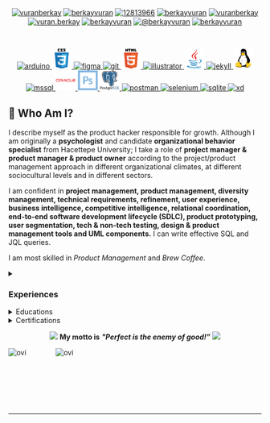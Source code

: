 <p align="Middle">
<a href="https://twitter.com/vuranberkay" target="blank"><img align="center" src="https://raw.githubusercontent.com/rahuldkjain/github-profile-readme-generator/master/src/images/icons/Social/twitter.svg" alt="vuranberkay" height="30" width="40" /></a>
<a href="https://linkedin.com/in/berkayvuran" target="blank"><img align="center" src="https://raw.githubusercontent.com/rahuldkjain/github-profile-readme-generator/master/src/images/icons/Social/linked-in-alt.svg" alt="berkayvuran" height="30" width="40" /></a>
<a href="https://stackoverflow.com/users/12813966" target="blank"><img align="center" src="https://raw.githubusercontent.com/rahuldkjain/github-profile-readme-generator/master/src/images/icons/Social/stack-overflow.svg" alt="12813966" height="30" width="40" /></a>
<a href="https://kaggle.com/berkayvuran" target="blank"><img align="center" src="https://raw.githubusercontent.com/rahuldkjain/github-profile-readme-generator/master/src/images/icons/Social/kaggle.svg" alt="berkayvuran" height="30" width="40" /></a>
<a href="https://fb.com/vuranberkay" target="blank"><img align="center" src="https://raw.githubusercontent.com/rahuldkjain/github-profile-readme-generator/master/src/images/icons/Social/facebook.svg" alt="vuranberkay" height="30" width="40" /></a>
<a href="https://instagram.com/vuran.berkay" target="blank"><img align="center" src="https://raw.githubusercontent.com/rahuldkjain/github-profile-readme-generator/master/src/images/icons/Social/instagram.svg" alt="vuran.berkay" height="30" width="40" /></a>
<a href="https://www.behance.net/berkayvuran" target="blank"><img align="center" src="https://raw.githubusercontent.com/rahuldkjain/github-profile-readme-generator/master/src/images/icons/Social/behance.svg" alt="berkayvuran" height="30" width="40" /></a>
<a href="https://medium.com/@berkayvuran" target="blank"><img align="center" src="https://raw.githubusercontent.com/rahuldkjain/github-profile-readme-generator/master/src/images/icons/Social/medium.svg" alt="@berkayvuran" height="30" width="40" /></a>
<a href="https://www.hackerrank.com/berkayvuran" target="blank"><img align="center" src="https://raw.githubusercontent.com/rahuldkjain/github-profile-readme-generator/master/src/images/icons/Social/hackerrank.svg" alt="berkayvuran" height="30" width="40" /></a>
</p>
<br>
<p align="Middle"> <a href="https://www.arduino.cc/" target="_blank" rel="noreferrer"> <img src="https://cdn.worldvectorlogo.com/logos/arduino-1.svg" alt="arduino" width="40" height="40"/> </a> <a href="https://www.w3schools.com/css/" target="_blank" rel="noreferrer"> <img src="https://raw.githubusercontent.com/devicons/devicon/master/icons/css3/css3-original-wordmark.svg" alt="css3" width="40" height="40"/> </a> <a href="https://www.figma.com/" target="_blank" rel="noreferrer"> <img src="https://www.vectorlogo.zone/logos/figma/figma-icon.svg" alt="figma" width="40" height="40"/> </a> <a href="https://git-scm.com/" target="_blank" rel="noreferrer"> <img src="https://www.vectorlogo.zone/logos/git-scm/git-scm-icon.svg" alt="git" width="40" height="40"/> </a> <a href="https://www.w3.org/html/" target="_blank" rel="noreferrer"> <img src="https://raw.githubusercontent.com/devicons/devicon/master/icons/html5/html5-original-wordmark.svg" alt="html5" width="40" height="40"/> </a> <a href="https://www.adobe.com/in/products/illustrator.html" target="_blank" rel="noreferrer"> <img src="https://www.vectorlogo.zone/logos/adobe_illustrator/adobe_illustrator-icon.svg" alt="illustrator" width="40" height="40"/> </a> <a href="https://www.java.com" target="_blank" rel="noreferrer"> <img src="https://raw.githubusercontent.com/devicons/devicon/master/icons/java/java-original.svg" alt="java" width="40" height="40"/> </a> <a href="https://jekyllrb.com/" target="_blank" rel="noreferrer"> <img src="https://www.vectorlogo.zone/logos/jekyllrb/jekyllrb-icon.svg" alt="jekyll" width="40" height="40"/> </a> <a href="https://www.linux.org/" target="_blank" rel="noreferrer"> <img src="https://raw.githubusercontent.com/devicons/devicon/master/icons/linux/linux-original.svg" alt="linux" width="40" height="40"/> </a> <a href="https://www.microsoft.com/en-us/sql-server" target="_blank" rel="noreferrer"> <img src="https://www.svgrepo.com/show/303229/microsoft-sql-server-logo.svg" alt="mssql" width="40" height="40"/> </a> <a href="https://www.oracle.com/" target="_blank" rel="noreferrer"> <img src="https://raw.githubusercontent.com/devicons/devicon/master/icons/oracle/oracle-original.svg" alt="oracle" width="40" height="40"/> </a> <a href="https://www.photoshop.com/en" target="_blank" rel="noreferrer"> <img src="https://raw.githubusercontent.com/devicons/devicon/master/icons/photoshop/photoshop-line.svg" alt="photoshop" width="40" height="40"/> </a> <a href="https://www.postgresql.org" target="_blank" rel="noreferrer"> <img src="https://raw.githubusercontent.com/devicons/devicon/master/icons/postgresql/postgresql-original-wordmark.svg" alt="postgresql" width="40" height="40"/> </a> <a href="https://postman.com" target="_blank" rel="noreferrer"> <img src="https://www.vectorlogo.zone/logos/getpostman/getpostman-icon.svg" alt="postman" width="40" height="40"/> </a> <a href="https://www.selenium.dev" target="_blank" rel="noreferrer"> <img src="https://raw.githubusercontent.com/detain/svg-logos/780f25886640cef088af994181646db2f6b1a3f8/svg/selenium-logo.svg" alt="selenium" width="40" height="40"/> </a> <a href="https://www.sqlite.org/" target="_blank" rel="noreferrer"> <img src="https://www.vectorlogo.zone/logos/sqlite/sqlite-icon.svg" alt="sqlite" width="40" height="40"/> </a> <a href="https://www.adobe.com/products/xd.html" target="_blank" rel="noreferrer"> <img src="https://cdn.worldvectorlogo.com/logos/adobe-xd.svg" alt="xd" width="40" height="40"/> </a> </p>

## 🤘 **Who Am I?**

I describe myself as the product hacker responsible for growth. Although I am originally a **psychologist** and candidate **organizational behavior specialist** from Hacettepe University; I take a role of **project manager & product manager & product owner** according to the project/product management approach in different organizational climates, at different sociocultural levels and in different sectors.
  
I am confident in **project management, product management, diversity management, technical requirements, refinement, user experience, business intelligence, competitive intelligence, relational coordination, end-to-end software development lifecycle (SDLC), product prototyping, user segmentation, tech & non-tech testing, design & product management tools and UML components.** I can write effective SQL and JQL queries.
  
I am most skilled in *Product Management* and *Brew Coffee*.

<details>
  <summary><h3>Experiences</h3></summary>
    
### - Product Owner @Navlungo (01.2022 - 09.2022)
- My responsibilities included lead technical & non-technical analysis (with Asana & Coda), create business intelligence reports (with AWS QuickSight & PostgreSQL), collect user requirements (with Asana), UX research and design (with Figma), conversion & funnel optimization (with Google Analytics & Hotjar), customer acquisition, retention and gamification activities (online & offline) with incredibly talented technology, marketing, product, operations and sales teams.

### - Sr. Business Analyst @Etiya (11.2021 - 01.2022)
- My responsibilities included make technical & non-technical HLD and LLD analysis (with JIRA & Confluence), create UAT scenerios, UX research and design (with Balzamiq) for CRM transformation project developed by Etiya for biggest telco company of MENA, Ooredoo.

### - Product Owner @Turkish Ministry Of Health (02.2019 - 11.2021)
- My responsibilities included lead technical & non-technical analysis (with JIRA & TFS & Confluence), create business intelligence reports (with Microsoft Power BI & Turboard SINA & MSSQL Server & PostgreSQL & PL/SQL), collect user requirements (online/offline), UX research and design (with Balzamiq) with bureaucrats, communication center managers, techincal leads and healthcare professionals.

### - Business Development Specialist @OZEM Academy (11.2017 - 02.2019)
- My responsibilities included lead marketing strategies for growth, give training to more than 50 institutions such as MEV College and National Education Directorate, create internal communication structure, research about human-machine interface methods, design experimental psychology pathways for the academy with healthcare professionals.

### - Assistant @Hacettepe University Scientific Research Unit (10.2015 - 06.2017)
- My responsibilities included lead for technical requirements, analyze research data, software quality assurance, technical communication for academic projects with Hacettepe University Psychology and Computer Education and Instructional Technology Departments, Bilkent University Graduate School of Education and TED University Psychology Department.

</details>

<details>
  <summary>Educations</summary>
    
### - Hacettepe University Management and Organizational Behavior MSc (2019 - 2013)
- GPA: 3.86/4.00 (High Honor Student)

### - Anadolu University Web Design and Coding ASc (2020 - 2022)
- GPA: 3.08/4.00 (Honor Student)

### - Middle East Technical University English Prep. School (2017 - 2018)
- Level: B2

### - Hacettepe University Psychology BSc (2013 - 2017)
- GPA: 3.55/4.00 (High Honor Student)

</details>

<details>
  <summary>Certifications</summary>
    
### - Professional Scrum Master™ I (2022)

### - Professional Scrum Product Owner™ I (2022)

### - Problem Solving (HackerRank) (2022)

### - SQL (HackerRank) (2021)

</details>

<p align="center">
<img src="https://media.giphy.com/media/gH3LO09IOiZIqePwv9/giphy.gif" width="50" /> <b align="center">My motto is</b> <b><i align="center">"Perfect is the enemy of good!”</i></b> <img src="https://media.giphy.com/media/qjqUcgIyRjsl2/giphy.gif" width="50" />
</p> 
<p><img align="left" src="https://github-readme-stats.vercel.app/api/top-langs?username=berkayvuran&show_icons=true&locale=en&layout=compact&theme=chartreuse-dark" alt="ovi" /></p>
<p>&nbsp;<img align="right" src="https://github-readme-stats.vercel.app/api?username=berkayvuran&show_icons=true&locale=en&theme=chartreuse-dark" alt="ovi" width="410" /></p>
<br><br><br><br><br>

<hr>
